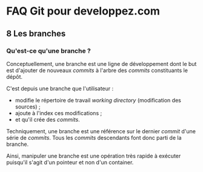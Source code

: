 # FAQ Git pour developpez.com

## 8 Les branches

### Qu'est-ce qu'une branche ?

Conceptuellement, une branche est une ligne de développement dont le but est d'ajouter de nouveaux *commits* à l'arbre des *commits* constituants le dépôt.

C'est depuis une branche que l'utilisateur :

- modifie le répertoire de travail *working directory* (modification des sources) ;
- ajoute à l'index ces modifications ;
- et qu'il crée des *commits*.

Techniquement, une branche est une référence sur le dernier *commit* d'une série de *commits*. Tous les *commits* descendants font donc parti de la branche.

Ainsi, manipuler une branche est une opération très rapide à exécuter puisqu'il s'agit d'un pointeur et non d'un container.
